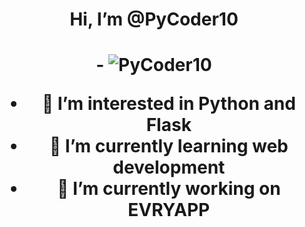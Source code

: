 <h1 align="center">Hi, I’m @PyCoder10<h1 align="center"> - <img src="https://komarev.com/ghpvc/?username=PyCoder10&label=Profile%20views&color=blue&style=flat-square" alt="PyCoder10" />
  
- 👀 I’m interested in Python and Flask
- 🌱 I’m currently learning web development
- 🔭 I’m currently working on EVRYAPP

<!---
PyCoder10/PyCoder10 is a ✨ special ✨ repository because its `README.md` (this file) appears on your GitHub profile.
You can click the Preview link to take a look at your changes.
--->
